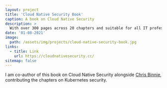 ```yaml
---
layout: project
title: 'Cloud Native Security Book'
caption: A book on Cloud Native Security
description: >
  With over 300 pages across 20 chapters and suitable for all IT professionals, the comprehensive hands-on book starts with Cloud Native security topics optimised for mid-level engineering experience and, through a well-formulated, detailed journey of learning, ends with advanced topics. 
date: '01-08-2021'
image: 
  path: /assets/img/projects/cloud-native-security-book.jpg
links:
  - title: Link
    url: https://cloudnativesecurity.cc/
sitemap: false
---
```


I am co-author of this book on Cloud Native Security alongside [Chris Binnie](https://twitter.com/chrisbinnie), contributing the chapters on Kubernetes security.